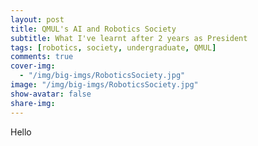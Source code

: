 ```yaml
---
layout: post
title: QMUL's AI and Robotics Society
subtitle: What I've learnt after 2 years as President
tags: [robotics, society, undergraduate, QMUL]
comments: true
cover-img:
  - "/img/big-imgs/RoboticsSociety.jpg"
image: "/img/big-imgs/RoboticsSociety.jpg"
show-avatar: false
share-img:
---
```


Hello